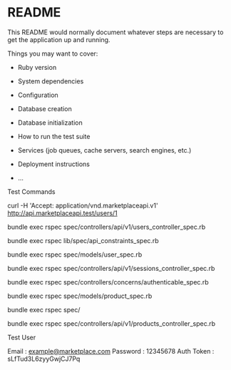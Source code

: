 # README

This README would normally document whatever steps are necessary to get the
application up and running.

Things you may want to cover:

* Ruby version

* System dependencies

* Configuration

* Database creation

* Database initialization

* How to run the test suite

* Services (job queues, cache servers, search engines, etc.)

* Deployment instructions

* ...



Test Commands

curl -H 'Accept: application/vnd.marketplaceapi.v1' http://api.marketplaceapi.test/users/1

bundle exec rspec spec/controllers/api/v1/users_controller_spec.rb

bundle exec rspec lib/spec/api_constraints_spec.rb

bundle exec rspec spec/models/user_spec.rb

bundle exec rspec spec/controllers/api/v1/sessions_controller_spec.rb

bundle exec rspec spec/controllers/concerns/authenticable_spec.rb

bundle exec rspec spec/models/product_spec.rb

bundle exec rspec spec/

bundle exec rspec spec/controllers/api/v1/products_controller_spec.rb



Test User

Email : example@marketplace.com
Password : 12345678
Auth Token : sLfTud3L6zyyGwjCJ7Pq

